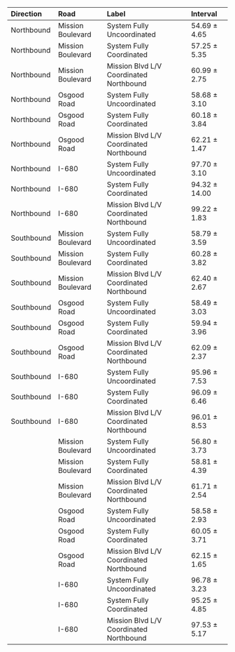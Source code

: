 | Direction   | Road              | Label                                   | Interval      |
|:------------|:------------------|:----------------------------------------|:--------------|
| Northbound  | Mission Boulevard | System Fully Uncoordinated              | 54.69 ± 4.65  |
| Northbound  | Mission Boulevard | System Fully Coordinated                | 57.25 ± 5.35  |
| Northbound  | Mission Boulevard | Mission Blvd L/V Coordinated Northbound | 60.99 ± 2.75  |
| Northbound  | Osgood Road       | System Fully Uncoordinated              | 58.68 ± 3.10  |
| Northbound  | Osgood Road       | System Fully Coordinated                | 60.18 ± 3.84  |
| Northbound  | Osgood Road       | Mission Blvd L/V Coordinated Northbound | 62.21 ± 1.47  |
| Northbound  | I-680             | System Fully Uncoordinated              | 97.70 ± 3.10  |
| Northbound  | I-680             | System Fully Coordinated                | 94.32 ± 14.00 |
| Northbound  | I-680             | Mission Blvd L/V Coordinated Northbound | 99.22 ± 1.83  |
| Southbound  | Mission Boulevard | System Fully Uncoordinated              | 58.79 ± 3.59  |
| Southbound  | Mission Boulevard | System Fully Coordinated                | 60.28 ± 3.82  |
| Southbound  | Mission Boulevard | Mission Blvd L/V Coordinated Northbound | 62.40 ± 2.67  |
| Southbound  | Osgood Road       | System Fully Uncoordinated              | 58.49 ± 3.03  |
| Southbound  | Osgood Road       | System Fully Coordinated                | 59.94 ± 3.96  |
| Southbound  | Osgood Road       | Mission Blvd L/V Coordinated Northbound | 62.09 ± 2.37  |
| Southbound  | I-680             | System Fully Uncoordinated              | 95.96 ± 7.53  |
| Southbound  | I-680             | System Fully Coordinated                | 96.09 ± 6.46  |
| Southbound  | I-680             | Mission Blvd L/V Coordinated Northbound | 96.01 ± 8.53  |
|             | Mission Boulevard | System Fully Uncoordinated              | 56.80 ± 3.73  |
|             | Mission Boulevard | System Fully Coordinated                | 58.81 ± 4.39  |
|             | Mission Boulevard | Mission Blvd L/V Coordinated Northbound | 61.71 ± 2.54  |
|             | Osgood Road       | System Fully Uncoordinated              | 58.58 ± 2.93  |
|             | Osgood Road       | System Fully Coordinated                | 60.05 ± 3.71  |
|             | Osgood Road       | Mission Blvd L/V Coordinated Northbound | 62.15 ± 1.65  |
|             | I-680             | System Fully Uncoordinated              | 96.78 ± 3.23  |
|             | I-680             | System Fully Coordinated                | 95.25 ± 4.85  |
|             | I-680             | Mission Blvd L/V Coordinated Northbound | 97.53 ± 5.17  |